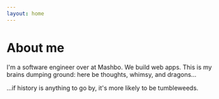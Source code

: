 ```yaml
---
layout: home
---
```

# About me

I'm a software engineer over at Mashbo. We build web apps.  This is my brains dumping ground: here be thoughts, whimsy, and dragons...

...if history is anything to go by, it's more likely to be tumbleweeds.
